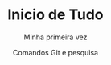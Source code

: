 <h1 align="center">Inicio de Tudo</h1>
<p align="center">Minha primeira vez</p>
<p align="center">Comandos Git e pesquisa</p>
